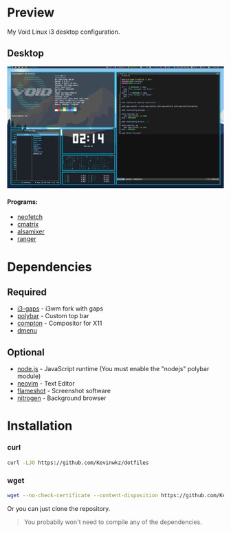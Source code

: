 # Preview
My Void Linux i3 desktop configuration.

## Desktop
![Desktop](/.readme_images/rice.png)

#### Programs:
* [neofetch](https://github.com/dylanaraps/neofetch)
* [cmatrix](https://github.com/abishekvashok/cmatrix)
* [alsamixer](https://github.com/gittup/alsa-utils/tree/gittup/alsamixer)
* [ranger](https://github.com/ranger/ranger)

# Dependencies

## Required
* [i3-gaps](https://github.com/Airblader/i3) - i3wm fork with gaps
* [polybar](https://github.com/polybar/polybar) - Custom top bar
* [compton](https://github.com/chjj/compton) - Compositor for X11
* [dmenu](https://tools.suckless.org/dmenu/)

## Optional
* [node.js](https://github.com/nodejs/node) - JavaScript runtime (You must enable the "nodejs" polybar module)
* [neovim](https://github.com/neovim/neovim/wiki/Installing-Neovim) - Text Editor
* [flameshot](https://github.com/lupoDharkael/flameshot) - Screenshot software
* [nitrogen](https://github.com/l3ib/nitrogen/) - Background browser

# Installation
### curl
```bash
curl -LJO https://github.com/Kevinwkz/dotfiles
```

### wget
```bash
wget --no-check-certificate --content-disposition https://github.com/Kevinwkz/dotfiles
```

Or you can just clone the repository.
> You probabily won't need to compile any of the dependencies.

